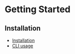 # Getting Started

## Installation

  - [Installation](installation.md)
  - [CLI usage](cli-usage.md)
